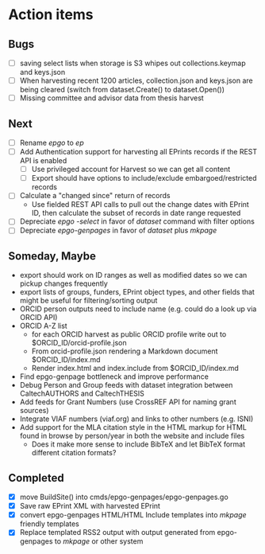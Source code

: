 
# Action items

## Bugs

+ [ ] saving select lists when storage is S3 whipes out collections.keymap and keys.json
+ [ ] When harvesting recent 1200 articles, collection.json and keys.json are being cleared (switch from dataset.Create() to dataset.Open())
+ [ ] Missing committee and advisor data from thesis harvest

## Next

+ [ ] Rename _epgo_ to _ep_
+ [ ] Add Authentication support for harvesting all EPrints records if the REST API is enabled
    + [ ] Use privileged account for Harvest so we can get all content
    + [ ] Export should have options to include/exclude embargoed/restricted records
+ [ ] Calculate a "changed since" return of records
    + Use fielded REST API calls to pull out the change dates with EPrint ID, then calculate the subset of records in date range requested
+ [ ] Depreciate _epgo -select_ in favor of _dataset_ command with filter options
+ [ ] Depreciate _epgo-genpages_ in favor of _dataset_ plus _mkpage_

## Someday, Maybe

+ export should work on ID ranges as well as modified dates so we can pickup changes frequently
+ export lists of groups, funders, EPrint object types, and other fields that might be useful for filtering/sorting output
+ ORCID person outputs need to include name (e.g. could do a look up via ORCID API)
+ ORCID A-Z list
    + for each ORCID harvest as public ORCID profile write out to $ORCID_ID/orcid-profile.json
    + From orcid-profile.json rendering a Markdown document $ORCID_ID/index.md
    + Render index.html and index.include from $ORCID_ID/index.md
+ Find epgo-genpage bottleneck and improve performance
+ Debug Person and Group feeds with dataset integration between CaltechAUTHORS and CaltechTHESIS
+ Add feeds for Grant Numbers (use CrossREF API for naming grant sources)
+ Integrate VIAF numbers (viaf.org) and links to other numbers (e.g. ISNI)
+ Add support for the MLA citation style in the HTML markup for HTML found in browse by person/year in both the website and include files
    + Does it make more sense to include BibTeX and let BibTeX format different citation formats?


## Completed

+ [x] move BuildSite() into cmds/epgo-genpages/epgo-genpages.go
+ [x] Save raw EPrint XML with harvested EPrint
+ [x] convert epgo-genpages HTML/HTML Include templates into _mkpage_ friendly templates
+ [x] Replace templated RSS2 output with output generated from epgo-genpages to _mkpage_ or other system
